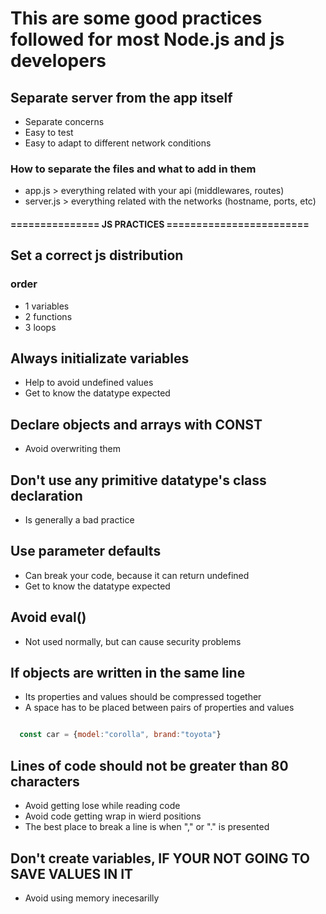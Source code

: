 # This are some good practices followed for most Node.js and js developers

## Separate server from the app itself

- Separate concerns
- Easy to test
- Easy to adapt to different network conditions

### How to separate the files and what to add in them

- app.js > everything related with your api (middlewares, routes)
- server.js > everything related with the networks (hostname, ports, etc)

#### =============== JS PRACTICES ========================

## Set a correct js distribution

### order

- 1 variables
- 2 functions
- 3 loops

## Always initializate variables

- Help to avoid undefined values
- Get to know the datatype expected

## Declare objects and arrays with CONST

- Avoid overwriting them

## Don't use any primitive datatype's class declaration

- Is generally a bad practice

## Use parameter defaults

- Can break your code, because it can return undefined
- Get to know the datatype expected

## Avoid eval()

- Not used normally, but can cause security problems

## If objects are written in the same line

- Its properties and values should be compressed together
- A space has to be placed between pairs of properties and values

```JavaScript

  const car = {model:"corolla", brand:"toyota"}
```

## Lines of code should not be greater than 80 characters

- Avoid getting lose while reading code
- Avoid code getting wrap in wierd positions
- The best place to break a line is when "," or "." is presented

## Don't create variables, IF YOUR NOT GOING TO SAVE VALUES IN IT

- Avoid using memory inecesarilly
